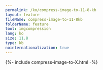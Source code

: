 ```yaml
---
permalink: /ko/compress-image-to-11-8-kb
layout: feature
fileName: compress-image-to-11-8kb
folderName: feature
tool: imgcompression
lang: ko
size: 11.8
type: kb
nointernationalization: true
---
```

{%- include compress-image-to-X.html -%}
      